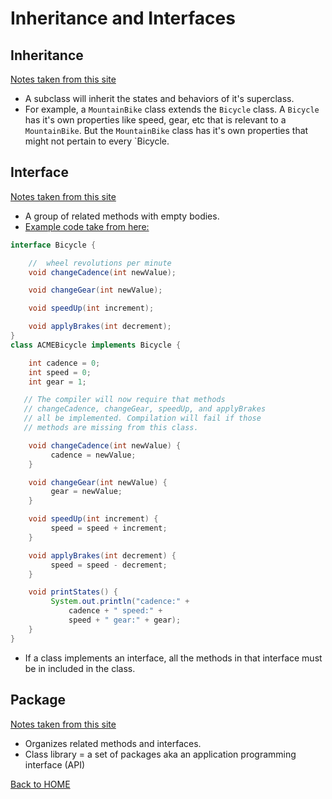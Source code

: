 # Inheritance and Interfaces

## Inheritance
[Notes taken from this site](https://docs.oracle.com/javase/tutorial/java/concepts/)

- A subclass will inherit the states and behaviors of it's superclass.
- For example, a `MountainBike` class extends the `Bicycle` class. A `Bicycle` has it's own properties like speed, gear, etc that is relevant to a `MountainBike`. But the `MountainBike` class has it's own properties that might not pertain to every `Bicycle.

## Interface
[Notes taken from this site](https://docs.oracle.com/javase/tutorial/java/concepts/)

- A group of related methods with empty bodies.
- [Example code take from here:](https://docs.oracle.com/javase/tutorial/java/concepts/interface.html)
```Java
interface Bicycle {

    //  wheel revolutions per minute
    void changeCadence(int newValue);

    void changeGear(int newValue);

    void speedUp(int increment);

    void applyBrakes(int decrement);
}
class ACMEBicycle implements Bicycle {

    int cadence = 0;
    int speed = 0;
    int gear = 1;

   // The compiler will now require that methods
   // changeCadence, changeGear, speedUp, and applyBrakes
   // all be implemented. Compilation will fail if those
   // methods are missing from this class.

    void changeCadence(int newValue) {
         cadence = newValue;
    }

    void changeGear(int newValue) {
         gear = newValue;
    }

    void speedUp(int increment) {
         speed = speed + increment;   
    }

    void applyBrakes(int decrement) {
         speed = speed - decrement;
    }

    void printStates() {
         System.out.println("cadence:" +
             cadence + " speed:" + 
             speed + " gear:" + gear);
    }
}
```

- If a class implements an interface, all the methods in that interface must be in included in the class.

## Package
[Notes taken from this site](https://docs.oracle.com/javase/tutorial/java/concepts/)

- Organizes related methods and interfaces.
- Class library = a set of packages aka an application programming interface (API)

[Back to HOME](../README.md)